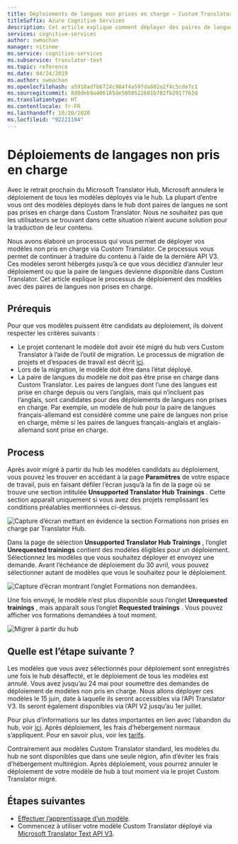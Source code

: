 ```yaml
---
title: Déploiements de langues non prises en charge – Custom Translator
titleSuffix: Azure Cognitive Services
description: Cet article explique comment déployer des paires de langues non prises en charge dans Azure Cognitive Services Custom Translator.
services: cognitive-services
author: swmachan
manager: nitinme
ms.service: cognitive-services
ms.subservice: translator-text
ms.topic: reference
ms.date: 04/24/2019
ms.author: swmachan
ms.openlocfilehash: a5918adfb6724c984f4a59fda802e2f4c5cde7c1
ms.sourcegitcommit: 8d8deb9a406165de5050522681b782fb2917762d
ms.translationtype: HT
ms.contentlocale: fr-FR
ms.lasthandoff: 10/20/2020
ms.locfileid: "92221194"
---
```

# <a name="unsupported-language-deployments"></a>Déploiements de langages non pris en charge

<!--Custom Translator provides the highest-quality translations possible using the latest techniques in neural machine learning. While Microsoft intends to make neural training available in all languages, there are some limitations that prevent us from being able to offer neural machine translation in all language pairs.-->  

Avec le retrait prochain du Microsoft Translator Hub, Microsoft annulera le déploiement de tous les modèles déployés via le hub. La plupart d’entre vous ont des modèles déployés dans le hub dont paires de langues ne sont pas prises en charge dans Custom Translator.  Nous ne souhaitez pas que les utilisateurs se trouvant dans cette situation n’aient aucune solution pour la traduction de leur contenu.

Nous avons élaboré un processus qui vous permet de déployer vos modèles non pris en charge via Custom Translator.  Ce processus vous permet de continuer à traduire du contenu à l’aide de la dernière API V3.  Ces modèles seront hébergés jusqu’à ce que vous décidiez d’annuler leur déploiement ou que la paire de langues devienne disponible dans Custom Translator.  Cet article explique le processus de déploiement des modèles avec des paires de langues non prises en charge.

## <a name="prerequisites"></a>Prérequis

Pour que vos modèles puissent être candidats au déploiement, ils doivent respecter les critères suivants :
* Le projet contenant le modèle doit avoir été migré du hub vers Custom Translator à l’aide de l’outil de migration.  Le processus de migration de projets et d’espaces de travail est décrit [ici](how-to-migrate.md).
* Lors de la migration, le modèle doit être dans l’état déployé.  
* La paire de langues du modèle ne doit pas être prise en charge dans Custom Translator.  Les paires de langues dont l’une des langues est prise en charge depuis ou vers l’anglais, mais qui n’incluent pas l’anglais, sont candidates pour des déploiements de langues non prises en charge.  Par exemple, un modèle de hub pour la paire de langues français-allemand est considéré comme une paire de langues non prise en charge, même si les paires de langues français-anglais et anglais-allemand sont prise en charge.

## <a name="process"></a>Process
Après avoir migré à partir du hub les modèles candidats au déploiement, vous pouvez les trouver en accédant à la page **Paramètres** de votre espace de travail, puis en faisant défiler l’écran jusqu’à la fin de la page où se trouve une section intitulée **Unsupported Translator Hub Trainings** .  Cette section apparaît uniquement si vous avez des projets remplissant les conditions préalables mentionnées ci-dessus.

![Capture d’écran mettant en évidence la section Formations non prises en charge par Translator Hub.](media/unsupported-language-deployments/unsupported-translator-hub-trainings.jpg)

Dans la page de sélection **Unsupported Translator Hub Trainings** , l’onglet **Unrequested trainings** contient des modèles éligibles pour un déploiement.  Sélectionnez les modèles que vous souhaitez déployer et envoyez une demande.   Avant l’échéance de déploiement du 30 avril, vous pouvez sélectionner autant de modèles que vous le souhaitez pour le déploiement.
 
![Capture d’écran montrant l’onglet Formations non demandées.](media/unsupported-language-deployments/unsupported-translator-hub-trainings-list.jpg)

Une fois envoyé, le modèle n’est plus disponible sous l’onglet **Unrequested trainings** , mais apparaît sous l’onglet **Requested trainings** .  Vous pouvez afficher vos formations demandées à tout moment.

![Migrer à partir du hub](media/unsupported-language-deployments/request-unsupported-trainings.jpg) 

## <a name="whats-next"></a>Quelle est l’étape suivante ?

Les modèles que vous avez sélectionnés pour déploiement sont enregistrés une fois le hub désaffecté, et le déploiement de tous les modèles est annulé.  Vous avez jusqu’au 24 mai pour soumettre des demandes de déploiement de modèles non pris en charge.  Nous allons déployer ces modèles le 15 juin, date à laquelle ils seront accessibles via l’API Translator V3.  Ils seront également disponibles via l’API V2 jusqu’au 1er juillet.  

Pour plus d’informations sur les dates importantes en lien avec l’abandon du hub, voir [ici](https://www.microsoft.com/translator/business/hub/).
Après déploiement, les frais d’hébergement normaux s’appliquent.  Pour en savoir plus, voir les [tarifs](https://azure.microsoft.com/pricing/details/cognitive-services/translator-text-api/).  

Contrairement aux modèles Custom Translator standard, les modèles du hub ne sont disponibles que dans une seule région, afin d’éviter les frais d’hébergement multirégion.  Après déploiement, vous pourrez annuler le déploiement de votre modèle de hub à tout moment via le projet Custom Translator migré.

## <a name="next-steps"></a>Étapes suivantes

- [Effectuer l’apprentissage d’un modèle](how-to-train-model.md).
- Commencez à utiliser votre modèle Custom Translator déployé via [Microsoft Translator Text API V3](https://docs.microsoft.com/azure/cognitive-services/translator/reference/v3-0-translate?tabs=curl).
